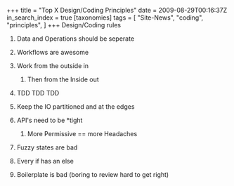 +++
title = "Top X Design/Coding Principles"
date = 2009-08-29T00:16:37Z
in_search_index = true
[taxonomies]
tags = [
	"Site-News",
	"coding",
	"principles",
]
+++
Design/Coding rules

1. Data and Operations should be seperate

2. Workflows are awesome

3. Work from the outside in

    1. Then from the Inside out

4. TDD TDD TDD

5. Keep the IO partitioned and at the edges

6. API's need to be *tight

    1. More Permissive == more Headaches

2. Fuzzy states are bad

7. Every if has an else

8. Boilerplate is bad (boring to review hard to get right)
